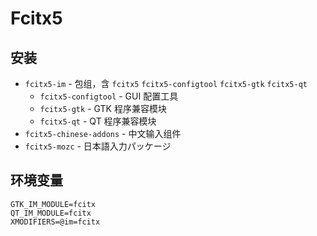 # Fcitx5

## 安装

- `fcitx5-im` - 包组，含 `fcitx5` `fcitx5-configtool` `fcitx5-gtk` `fcitx5-qt`
    - `fcitx5-configtool` - GUI 配置工具
    - `fcitx5-gtk` - GTK 程序兼容模块
    - `fcitx5-qt` - QT 程序兼容模块
- `fcitx5-chinese-addons` - 中文输入组件
- `fcitx5-mozc` - 日本語入力パッケージ

## 环境变量

```
GTK_IM_MODULE=fcitx
QT_IM_MODULE=fcitx
XMODIFIERS=@im=fcitx
```

